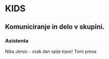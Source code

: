 # KIDS
## Komuniciranje in delo v skupini.
### Asistenta
Nika Jersic - vsak dan spije kavo!
Tomi presa

